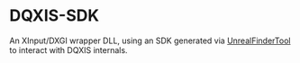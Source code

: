 # DQXIS-SDK

An XInput/DXGI wrapper DLL, using an SDK generated via [UnrealFinderTool](https://github.com/CorrM/Unreal-Finder-Tool) to interact with DQXIS internals.
